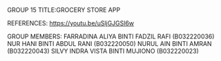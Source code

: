 GROUP 15
TITLE:GROCERY STORE APP

REFERENCES: https://youtu.be/uSljGJGSl6w

GROUP MEMBERS:
FARRADINA ALIYA BINTI FADZIL RAFI (B032220036)
NUR HANI BINTI ABDUL RANI (B032220050)
NURUL AIN BINTI AMRAN (B032220043)
SILVY INDRA VISTA BINTI MUJIONO (B032220023)